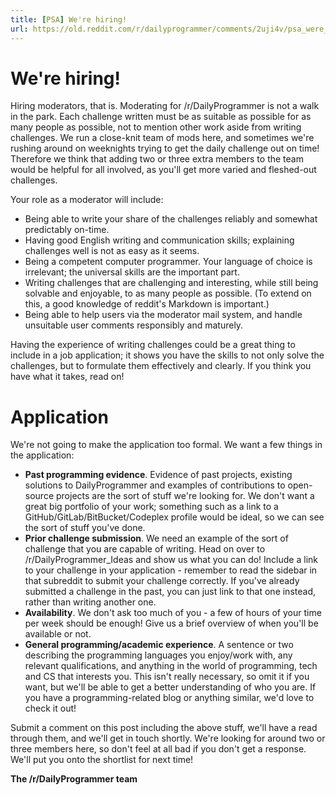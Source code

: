 ```yaml
---
title: [PSA] We're hiring!
url: https://old.reddit.com/r/dailyprogrammer/comments/2uji4v/psa_were_hiring/
---
```


# We're hiring!

Hiring moderators, that is. Moderating for /r/DailyProgrammer is not a walk in the park. Each challenge written must be as suitable as possible for as many people as possible, not to mention other work aside from writing challenges. We run
a close-knit team of mods here, and sometimes we're rushing around on weeknights trying to get the daily challenge out on time! Therefore we think that adding two or three extra members to the team would be helpful for all involved, as you'll get more varied and fleshed-out challenges.

Your role as a moderator will include:

* Being able to write your share of the challenges reliably and somewhat predictably on-time.
* Having good English writing and communication skills; explaining challenges well is not as easy as it seems.
* Being a competent computer programmer. Your language of choice is irrelevant; the universal skills are the important part.
* Writing challenges that are challenging and interesting, while still being solvable and enjoyable, to as many people as possible. (To extend on this, a good knowledge of reddit's Markdown is important.)
* Being able to help users via the moderator mail system, and handle unsuitable user comments responsibly and maturely.

Having the experience of writing challenges could be a great thing to include in a job application; it shows you have the skills to not only solve the challenges, but to formulate them effectively and clearly. If you think you have what it takes, read on!

# Application

We're not going to make the application too formal. We want a few things in the application:

* **Past programming evidence**. Evidence of past projects, existing solutions to DailyProgrammer and examples of contributions to open-source projects are the sort of stuff we're looking for. We don't want a great big portfolio of your
  work; something such as a link to a GitHub/GitLab/BitBucket/Codeplex profile would be ideal, so we can see the sort of stuff you've done.
* **Prior challenge submission**. We need an example of the sort of challenge that you are capable of writing. Head on over to /r/DailyProgrammer_Ideas and show us what you can do! Include a link to your challenge in your application -
  remember to read the sidebar in that subreddit to submit your challenge correctly. If you've already submitted a challenge in the past, you can just link to that one instead, rather than writing another one.
* **Availability**. We don't ask too much of you - a few of hours of your time per week should be enough! Give us a brief overview of when you'll be available or not.
* **General programming/academic experience**. A sentence or two describing the programming languages you enjoy/work with, any relevant qualifications, and anything in the world of programming, tech and CS that interests you. This isn't
  really necessary, so omit it if you want, but we'll be able to get a better understanding of who you are. If you have a programming-related blog or anything similar, we'd love to check it out!

Submit a comment on this post including the above stuff, we'll have a read through them, and we'll get in touch shortly. We're looking for around two or three members here, so don't feel at all bad if you don't get a response. We'll put you onto the
shortlist for next time!

**The /r/DailyProgrammer team**